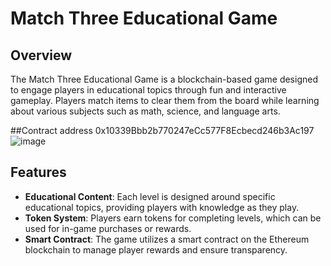 # Match Three Educational Game

## Overview

The Match Three Educational Game is a blockchain-based game designed to engage players in educational topics through fun and interactive gameplay. Players match items to clear them from the board while learning about various subjects such as math, science, and language arts.

##Contract address 0x10339Bbb2b770247eCc577F8Ecbecd246b3Ac197
![image](https://github.com/user-attachments/assets/994bd8b2-5b4f-41d4-a574-fc0ff949be95)

## Features

- **Educational Content**: Each level is designed around specific educational topics, providing players with knowledge as they play.
- **Token System**: Players earn tokens for completing levels, which can be used for in-game purchases or rewards.
- **Smart Contract**: The game utilizes a smart contract on the Ethereum blockchain to manage player rewards and ensure transparency.




